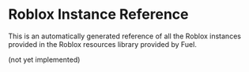 # Roblox Instance Reference

This is an automatically generated reference of all the Roblox instances provided in the Roblox
resources library provided by Fuel.

(not yet implemented)
